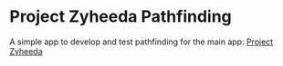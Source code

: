 # Project Zyheeda Pathfinding

A simple app to develop and test pathfinding for the main app:
[Project Zyheeda](https://github.com/codaishin/project-zyheeda-bevy)
